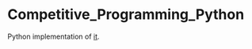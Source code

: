 # Competitive_Programming_Python

Python implementation of [it](https://github.com/kyomukyomupurin/Competitive_Programming).